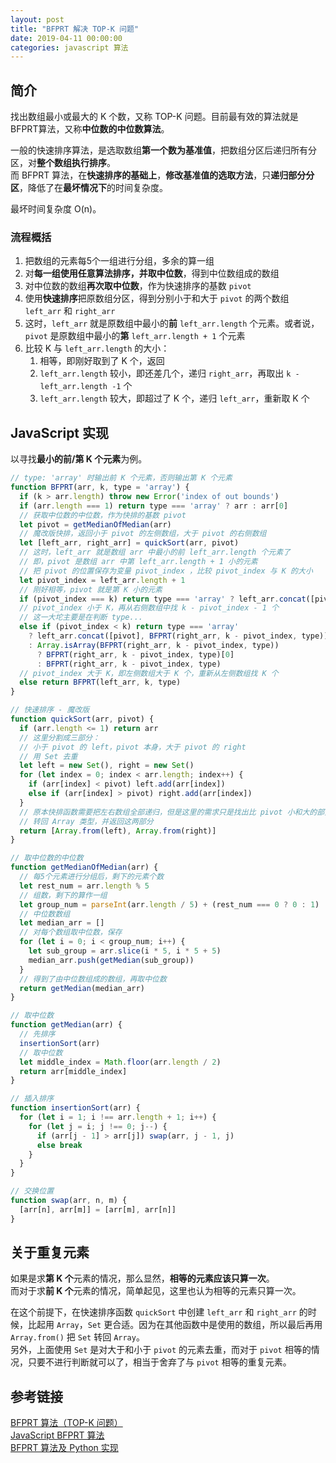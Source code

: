 ```yaml
---
layout: post
title: "BFPRT 解决 TOP-K 问题"
date: 2019-04-11 00:00:00
categories: javascript 算法
---
```

## 简介

找出数组最小或最大的 K 个数，又称 TOP-K 问题。目前最有效的算法就是 BFPRT算法，又称**中位数的中位数算法**。

一般的快速排序算法，是选取数组**第一个数为基准值**，把数组分区后递归所有分区，对**整个数组执行排序**。   
而 BFPRT 算法，在**快速排序的基础上**，**修改基准值的选取方法**，只**递归部分分区**，降低了在**最坏情况下**的时间复杂度。

最坏时间复杂度 O(n)。

### 流程概括

1. 把数组的元素每5个一组进行分组，多余的算一组
2. 对**每一组使用任意算法排序，并取中位数**，得到中位数组成的数组
3. 对中位数的数组**再次取中位数**，作为快速排序的基数 `pivot`
4. 使用**快速排序**把原数组分区，得到分别小于和大于 `pivot` 的两个数组 `left_arr` 和 `right_arr`
5. 这时，`left_arr` 就是原数组中最小的**前** `left_arr.length` 个元素。或者说，`pivot` 是原数组中最小的**第** `left_arr.length + 1` 个元素
6. 比较 K 与 `left_arr.length` 的大小：
   1. 相等，即刚好取到了 K 个，返回
   2. `left_arr.length` 较小，即还差几个，递归 `right_arr`，再取出 `k - left_arr.length -1` 个
   3. `left_arr.length` 较大，即超过了 K 个，递归 `left_arr`，重新取 K 个

## JavaScript 实现

以寻找**最小的前/第 K 个元素**为例。

```js
// type: 'array' 时输出前 K 个元素，否则输出第 K 个元素
function BFPRT(arr, k, type = 'array') {
  if (k > arr.length) throw new Error('index of out bounds')
  if (arr.length === 1) return type === 'array' ? arr : arr[0]
  // 获取中位数的中位数，作为快排的基数 pivot
  let pivot = getMedianOfMedian(arr)
  // 魔改版快排，返回小于 pivot 的左侧数组，大于 pivot 的右侧数组
  let [left_arr, right_arr] = quickSort(arr, pivot)
  // 这时，left_arr 就是数组 arr 中最小的前 left_arr.length 个元素了
  // 即，pivot 是数组 arr 中第 left_arr.length + 1 小的元素
  // 把 pivot 的位置保存为变量 pivot_index ，比较 pivot_index 与 K 的大小
  let pivot_index = left_arr.length + 1
  // 刚好相等，pivot 就是第 K 小的元素
  if (pivot_index === k) return type === 'array' ? left_arr.concat([pivot]) : pivot
  // pivot_index 小于 K，再从右侧数组中找 k - pivot_index - 1 个
  // 这一大坨主要是在判断 type...
  else if (pivot_index < k) return type === 'array'
    ? left_arr.concat([pivot], BFPRT(right_arr, k - pivot_index, type))
    : Array.isArray(BFPRT(right_arr, k - pivot_index, type))
      ? BFPRT(right_arr, k - pivot_index, type)[0]
      : BFPRT(right_arr, k - pivot_index, type)
  // pivot_index 大于 K，即左侧数组大于 K 个，重新从左侧数组找 K 个
  else return BFPRT(left_arr, k, type)
}

// 快速排序 - 魔改版
function quickSort(arr, pivot) {
  if (arr.length <= 1) return arr
  // 这里分割成三部分：
  // 小于 pivot 的 left，pivot 本身，大于 pivot 的 right
  // 用 Set 去重
  let left = new Set(), right = new Set()
  for (let index = 0; index < arr.length; index++) {
    if (arr[index] < pivot) left.add(arr[index])
    else if (arr[index] > pivot) right.add(arr[index])
  }
  // 原本快排函数需要把左右数组全部递归，但是这里的需求只是找出比 pivot 小和大的部分
  // 转回 Array 类型，并返回这两部分
  return [Array.from(left), Array.from(right)]
}

// 取中位数的中位数
function getMedianOfMedian(arr) {
  // 每5个元素进行分组后，剩下的元素个数
  let rest_num = arr.length % 5
  // 组数，剩下的算作一组
  let group_num = parseInt(arr.length / 5) + (rest_num === 0 ? 0 : 1)
  // 中位数数组
  let median_arr = []
  // 对每个数组取中位数，保存
  for (let i = 0; i < group_num; i++) {
    let sub_group = arr.slice(i * 5, i * 5 + 5)
    median_arr.push(getMedian(sub_group))
  }
  // 得到了由中位数组成的数组，再取中位数
  return getMedian(median_arr)
}

// 取中位数
function getMedian(arr) {
  // 先排序
  insertionSort(arr)
  // 取中位数
  let middle_index = Math.floor(arr.length / 2)
  return arr[middle_index]
}

// 插入排序
function insertionSort(arr) {
  for (let i = 1; i !== arr.length + 1; i++) {
    for (let j = i; j !== 0; j--) {
      if (arr[j - 1] > arr[j]) swap(arr, j - 1, j)
      else break
    }
  }
}

// 交换位置
function swap(arr, n, m) {
  [arr[n], arr[m]] = [arr[m], arr[n]]
}
```

## 关于重复元素

如果是求**第 K 个**元素的情况，那么显然，**相等的元素应该只算一次**。  
而对于求**前 K 个**元素的情况，简单起见，这里也认为相等的元素只算一次。

在这个前提下，在快速排序函数 `quickSort` 中创建 `left_arr` 和 `right_arr` 的时候，比起用 `Array`，`Set` 更合适。因为在其他函数中是使用的数组，所以最后再用 `Array.from()` 把 `Set` 转回 `Array`。  
另外，上面使用 `Set` 是对大于和小于 `pivot` 的元素去重，而对于 `pivot` 相等的情况，只要不进行判断就可以了，相当于舍弃了与 `pivot` 相等的重复元素。

## 参考链接

[BFPRT 算法（TOP-K 问题）](https://segmentfault.com/a/1190000008322873)  
[JavaScript BFPRT 算法](https://www.jianshu.com/p/772a7e82c13a)  
[BFPRT 算法及 Python 实现](https://www.twblogs.net/a/5b80e2bb2b71772165a9f08e/zh-cn)
